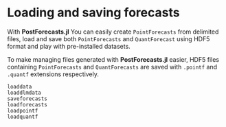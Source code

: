 # Loading and saving forecasts
With **PostForecasts.jl** You can easily create `PointForecasts` from delimited files, load and save both `PointForecasts` and `QuantForecast` using HDF5 format and play with pre-installed datasets.

To make managing files generated with **PostForecasts.jl** easier, HDF5 files containing `PointForecasts` and `QuantForecasts` are saved with `.pointf` and `.quantf` extensions respectively.

```@docs
loaddata
loaddlmdata
saveforecasts
loadforecasts
loadpointf
loadquantf
```
